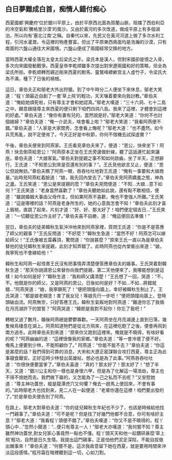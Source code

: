 白日夢難成白首，痴情人錯付痴心
------------------------------

西夏國都‘興慶府’位於銀川平原上，由於平原西北面為賀蘭山脈，阻擋了西伯利亞的冷空氣和‘騰格里沙漠’的風沙。又由於黃河的多次改道，做成平原上有多個湖泊，所以向有‘塞北江南’之稱。自秦代以來，先民又在黃河河道上做了多次水利工程，引河水灌溉，令這裡的物產豐富。但出了平原東西兩面均是浩瀚的沙漠，只有南面的六盤山通往大宋國境。六盤山便成了兩國經常交鋒的地方。 

當時西夏大權全落在太皇太后梁氏之手。梁氏本是漢人，但對宋國卻是恨之入骨，多次向宋國發動戰爭。西夏皇帝李乾顺雖多次提出對宋遼兩國和好的策略，但全為梁氏所拒。李乾顺轉而親近剛來西夏的駙馬、靈鷲峰縹緲宫主人虛竹子，令梁氏大為不滿，種下了日後的禍根。 

這日，章伯夫正和鄔老大外出狩獵。到了中午時分二人便坐下來休息，鄔老大笑道：“程丫頭最近自創了一套‘草上飛’的輕功，天天嚷着要來向我討教。”章伯夫道：“俺給她煩死啦，只有尊主才會和她認真。”鄔老大嘆道：“三十六洞、七十二島之中，願意跟隨尊主來西夏的便只剩下咱們四洞八島。我來了這裡，才體會到這裡的好處。” 章伯夫道：“像你有妻有兒的，當然說是好。”鄔老大笑道：“你何不也討個媳婦？”章伯夫道：“俺一介武夫，啥會看上啦？”鄔老大笑道：“我看阿燕便不錯。”章伯夫道：“人家是大家閨秀，怎會看上俺呢？”鄔老大道：“也不盡然。如今兵荒馬亂，說不定便肯了。今天正好是中秋節，你何不借機去試探虛實？” 

午後，章伯夫便來到阿燕家。王氏看見章伯夫來了，便道：“恩公，快來坐下！阿燕！快去倒茶給恩公！”阿燕原本正坐在王氏旁邊做針線，聽了這話連忙起來讓座。章伯夫道：“大娘客氣。”章伯夫對提親之事不知如何啟齒，坐了半天，正想辭行，王氏道：“不知恩公到來是否還有別的事？”。王氏見他欲言又止，便道：“恩公但說無妨。”章伯夫瞧了阿燕一眼，吞吞吐吐地對王氏道：“俺有一事要和大娘商量。”此時見阿燕紅着臉道：“娘，我先回內堂去了。”章伯夫見阿燕嬌羞之態，神為之盪。王氏笑道：“恩公是來提親的麼？”章伯夫見問便道：“不知...大娘...意下如何？”王氏笑道：“老身當然喜歡了！”章伯夫聽她如此說，還有點不敢相信，便道：“雖說婚姻大事由父母作主，但如果阿燕不喜歡，俺也不會強人所難。”王氏笑道：“這是哪裡的話？阿燕是老身所生的，她的心意我怎會不知！”章伯夫此刻才喜上眉梢，直跳了起來，片刻才道：“好、好、那太好了！咱們便定個吉日...”王氏笑道：“一切聽從恩公作主好了。”章伯夫喜不自勝，道：“俺這便回去準備！”

翌日，章伯夫的徒弟韓秋生氣沖沖地來到阿燕家裡，質問王氏道：“你是不是答應了師父的親事？”王氏反問道：“不好麼？”韓秋生急道：“當然不好！阿燕怎可以嫁給師父！”王氏像被五雷轟頂，驚問道：“你說甚麼？”原來王氏一直以為是章伯夫替他的徒兒韓秋生來提親，此刻才知弄錯了。此時阿燕也從內堂衝出來道：“娘，我寧死也不會嫁給他！”

韓秋生和阿燕一起怪責王氏沒有把事情弄清楚便答應章伯夫的婚事。王氏哭着對韓秋生道：“那天你說請恩公來替你向我們提親，第二天他便來了，我哪能想到是這樣！如今如何是好？”韓秋生道：“我和師父講清楚！”王氏想了一回，哭道：“不，不。他既是你的師父，又是阿燕的恩公，日後如何是好？不如...不如...將錯就錯...”阿燕哭道：“娘，我寧願死了！”便把頭撞向牆上。幸好被韓秋生制止了。王氏哭道：“都是娘老糊塗！害了我女兒！等娘先行一步吧！”便把頭撞向牆上，登時頭破血流。阿燕無奈，只好答應王氏。韓秋生氣餒地對阿燕道：“難道你忘了我倆在月亮湖許下的盟誓？”阿燕哭道：“韓郎是我對不起你！你忘了我吧！”

轉眼又過了數月，婚後阿燕總是鬱鬱寡歡。一天阿燕坐在月亮湖邊上直到日落，幾隻候鳥棲息在湖上。阿燕知道牠們是從北方飛來，在這裡吃飽了之後，便會再飛到南方過冬。此時章伯夫到來道：“原來你又跑到這裡來。俺就是不曉得，有啥好看的呢？”阿燕幽幽的道：“這裡很像我的家鄉。”章伯夫道：“等一會冷壞了便不好。俺馬上便要到少林，不能照顧你了。” 阿燕道：“你能不能不去？”章伯夫道：“你這是甚麼的話？我們得到可靠的消息，大宋和大遼正密謀聯合攻打西夏，尊主正為此事寢食難安。正好這時少林發出英雄帖，想必也是為了此事。”阿燕吞吞吐吐道：“你很快便要當爹了。”章伯夫喜道：“真的？那太好了！那太好了！”想了半天，又道：“銀川公主和你一樣也是身懷六甲，但是為了化解這一場浩劫，尊主也不得不捨她而去。我們做下屬的，又怎能為了一己之私而不去呢？”又安慰她道：“尊主神功蓋世，縱是龍潭虎穴又何懼？俺去一趟馬上便回來，不會有事的。”此時鄔老大也找到來，見二人在一起便道：“老章你還在這裡！咱們要出發的了。”於是章伯夫便告別了阿燕。

在路上，鄔老大對章伯夫道：“你的徒兒韓秋生年紀也不少了，也該是時候給他找一門親事了。”章伯夫道：“可不是呢？但是找了好幾門他都不合意，你可有啥好主意？”鄔老大道：“我看程丫頭便不錯了。”章伯夫嘆道：“你又不是不曉得的，程丫頭心中...”忽然小聲道：“...便只有尊主一人！”鄔老大亦嘆道：“我何嘗不知？尊主雖然神功蓋世,對女兒家心事竟然一點也不懂。程丫頭天天和他一起鑽研甚麼‘草上飛’輕功，自然是日久生情。我提出這門親事，正是怕他們泥足深陷，不能自拔做出醜事來！”章伯夫道：“何嘗不是。這次我故意留下她在西夏，就是要用時間來沖淡這段感情。”程月霜在暗裡聽到這一切，心如刀割。
